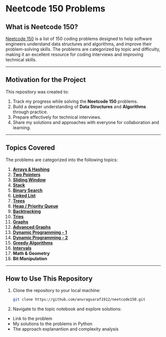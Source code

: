 # Neetcode 150 Problems

## What is Neetcode 150?  
[Neetcode 150](https://neetcode.io/practice?tab=neetcode150) is a list of 150 coding problems designed to help software engineers understand data structures and algorithms, and improve their problem-solving skills. The problems are categorized by topic and difficulty, making it an excellent resource for coding interviews and improving technical skills.

---

## Motivation for the Project  
This repository was created to:  
1. Track my progress while solving the **Neetcode 150** problems.  
2. Build a deeper understanding of **Data Structures** and **Algorithms** through practice.  
3. Prepare effectively for technical interviews.  
4. Share my solutions and approaches with everyone for collaboration and learning.

---

## Topics Covered  
The problems are categorized into the following topics:  

1. [**Arrays & Hashing**](https://github.com/anuragsaraf1912/neetcode150/blob/main/Array_and_Hashing.ipynb)  
2. [**Two Pointers**](https://github.com/anuragsaraf1912/neetcode150/blob/main/Two_Pointers.ipynb)  
3. [**Sliding Window**](https://github.com/anuragsaraf1912/neetcode150/blob/main/Sliding_Window.ipynb)  
4. [**Stack**](https://github.com/anuragsaraf1912/neetcode150/blob/main/Stack.ipynb)  
5. [**Binary Search**](https://github.com/anuragsaraf1912/neetcode150/blob/main/Binary_Search.ipynb)  
6. [**Linked List**](https://github.com/anuragsaraf1912/neetcode150/blob/main/Linked_List.ipynb)  
7. [**Trees**](https://github.com/anuragsaraf1912/neetcode150/blob/main/Trees.ipynb)    
8. [**Heap / Priority Queue**](https://github.com/anuragsaraf1912/neetcode150/blob/main/Heaps.ipynb)  
9. [**Backtracking**](https://github.com/anuragsaraf1912/neetcode150/blob/main/Backtracking.ipynb)
10. [**Tries**](https://github.com/anuragsaraf1912/neetcode150/blob/main/Trie.ipynb)
11. [**Graphs**](https://github.com/anuragsaraf1912/neetcode150/blob/main/Graphs.ipynb)
12. [**Advanced Graphs**](https://github.com/anuragsaraf1912/neetcode150/blob/main/Advanced_Graphs.ipynb)
13. [**Dynamic Programming - 1**](https://github.com/anuragsaraf1912/neetcode150/blob/main/1D_Dynamic_Programming.ipynb)
14. [**Dynamic Programming - 2**](https://github.com/anuragsaraf1912/neetcode150/blob/main/2D_Dynamic_Programming.ipynb)
15. [**Greedy Algorithms**](https://github.com/anuragsaraf1912/neetcode150/blob/main/Greedy.ipynb)  
16. [**Intervals**](https://github.com/anuragsaraf1912/neetcode150/blob/main/Intervals.ipynb)
17. **Math & Geometry**
18. **Bit Manipulation**  

---

## How to Use This Repository  
1. Clone the repository to your local machine:  
   ```bash
   git clone https://github.com/anuragsaraf1912/neetcode150.git
2. Navigate to the topic notebook and explore solutions:
- Link to the problem  
- My solutions to the problems in Python 
- The approach explanantion and complexity analysis 

